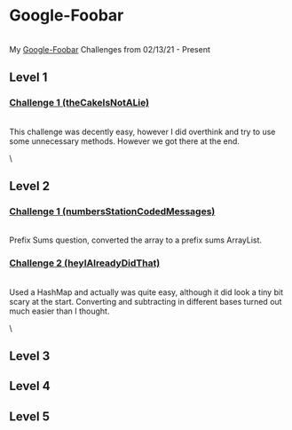 # Google-Foobar
\
My [Google-Foobar](foobar.withgoogle.com) Challenges from 02/13/21 - Present  

## Level 1
### [Challenge 1 (theCakeIsNotALie)](1\)%20theCakeIsNotALie)
\
This challenge was decently easy, however I did overthink and try to use some unnecessary methods. However we got there at the end.  

\

## Level 2
### [Challenge 1 (numbersStationCodedMessages)](2.a\)%20numbersStationCodedMessages)
\
Prefix Sums question, converted the array to a prefix sums ArrayList.

### [Challenge 2 (heyIAlreadyDidThat)](2.b\)%20heyIAlreadyDidThat)
\
Used a HashMap and actually was quite easy, although it did look a tiny bit scary at the start. Converting and subtracting in different bases turned out much easier than I thought.  

\

## Level 3

## Level 4

## Level 5